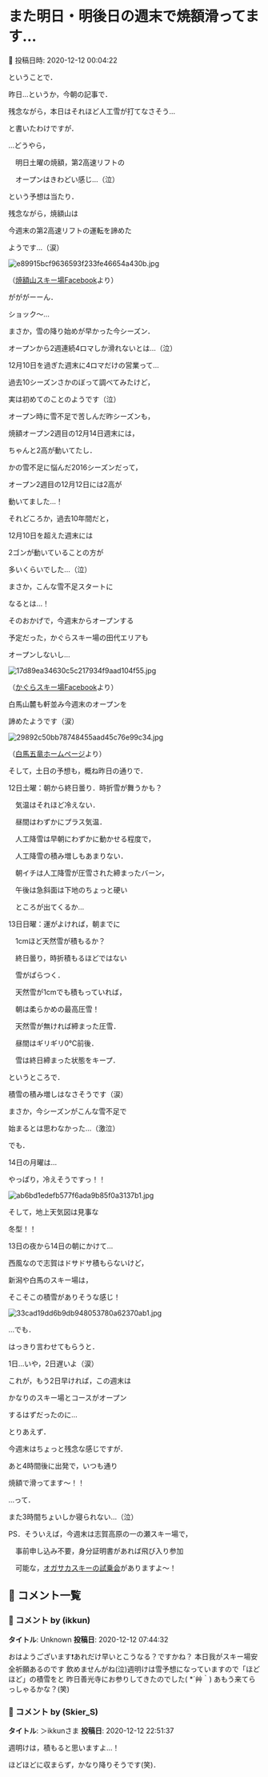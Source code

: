 # また明日・明後日の週末で焼額滑ってます…

📅 投稿日時: 2020-12-12 00:04:22

ということで．


昨日…というか，今朝の記事で．


残念ながら，本日はそれほど人工雪が打てなさそう…


と書いたわけですが．





…どうやら，


　明日土曜の焼額，第2高速リフトの


　オープンはきわどい感じ…（泣）


という予想は当たり．





残念ながら，焼額山は


今週末の第2高速リフトの運転を諦めた


ようです…（涙）







![e89915bcf9636593f233fe46654a430b.jpg](images/e89915bcf9636593f233fe46654a430b.jpg)




（[焼額山スキー場Facebook](https://ja-jp.facebook.com/yakebitaiyama/posts/3491662724262382?__tn__=-R)より）





がががーーん．


ショック～…


まさか，雪の降り始めが早かった今シーズン．


オープンから2週連続4ロマしか滑れないとは…（泣）





12月10日を過ぎた週末に4ロマだけの営業って…


過去10シーズンさかのぼって調べてみたけど，


実は初めてのことのようです（泣）





オープン時に雪不足で苦しんだ昨シーズンも，


焼額オープン2週目の12月14日週末には，


ちゃんと2高が動いてたし．


かの雪不足に悩んだ2016シーズンだって，


オープン2週目の12月12日には2高が


動いてました…！





それどころか，過去10年間だと，


12月10日を超えた週末には


2ゴンが動いていることの方が


多いくらいでした…（泣）


まさか，こんな雪不足スタートに


なるとは…！





そのおかげで，今週末からオープンする


予定だった，かぐらスキー場の田代エリアも


オープンしないし…




![17d89ea34630c5c217934f9aad104f55.jpg](images/17d89ea34630c5c217934f9aad104f55.jpg)




（[かぐらスキー場Facebook](https://www.facebook.com/snowkagura/posts/3350830515044245?__tn__=-R)より）





白馬山麓も軒並み今週末のオープンを


諦めたようです（涙）




![29892c50bb78748455aad45c76e99c34.jpg](images/29892c50bb78748455aad45c76e99c34.jpg)




（[白馬五竜ホームページ](https://www.hakubaescal.com/winter/information/2020/12/11/20-21%e3%82%b7%e3%83%bc%e3%82%ba%e3%83%b3%e3%81%ae%e3%82%b9%e3%82%ad%e3%83%bc%e5%a0%b4%e3%82%aa%e3%83%bc%e3%83%97%e3%83%b3%e3%81%ab%e3%81%a4%e3%81%8d%e3%81%be%e3%81%97%e3%81%a6/)より）





そして，土日の予想も，概ね昨日の通りで．





12日土曜：朝から終日曇り．時折雪が舞うかも？


　気温はそれほど冷えない．


　昼間はわずかにプラス気温．


　人工降雪は早朝にわずかに動かせる程度で，


　人工降雪の積み増しもあまりない．


　朝イチは人工降雪が圧雪された締まったバーン，


　午後は急斜面は下地のちょっと硬い


　ところが出てくるか…





13日日曜：運がよければ，朝までに


　1cmほど天然雪が積もるか？


　終日曇り，時折積もるほどではない


　雪がぱらつく．


　天然雪が1cmでも積もっていれば，


　朝は柔らかめの最高圧雪！


　天然雪が無ければ締まった圧雪．


　昼間はギリギリ0℃前後．


　雪は終日締まった状態をキープ．





というところで．


積雪の積み増しはなさそうです（涙）





まさか，今シーズンがこんな雪不足で


始まるとは思わなかった…（激泣）





でも．


14日の月曜は…


やっぱり，冷えそうですっ！！




![ab6bd1edefb577f6ada9b85f0a3137b1.jpg](images/ab6bd1edefb577f6ada9b85f0a3137b1.jpg)




そして，地上天気図は見事な


冬型！！


13日の夜から14日の朝にかけて…


西風なので志賀はドサドサ積もらないけど，


新潟や白馬のスキー場は，


そこそこの積雪がありそうな感じ！




![33cad19dd6b9db948053780a62370ab1.jpg](images/33cad19dd6b9db948053780a62370ab1.jpg)







…でも．


はっきり言わせてもらうと．


1日…いや，2日遅いよ（涙）


これが，もう2日早ければ，この週末は


かなりのスキー場とコースがオープン


するはずだったのに…





とりあえず．


今週末はちょっと残念な感じですが．


あと4時間後に出発で，いつも通り


焼額で滑ってます～！！





…って．


また3時間ちょいしか寝られない…（泣）





PS．そういえば，今週末は志賀高原の一の瀬スキー場で，


　事前申し込み不要，身分証明書があれば飛び入り参加


　可能な，[オガサカスキーの試乗会](http://shigakogen.co.jp/wp-content/uploads/2020/12/%E3%82%B7%E3%83%BC%E3%82%BA%E3%83%B3%E3%82%A4%E3%83%B3%E8%A9%A6%E4%B9%97%E4%BC%9A.pdf)がありますよ～！

## 💬 コメント一覧

### 💬 コメント by (ikkun)
**タイトル**: Unknown
**投稿日**: 2020-12-12 07:44:32

おはようございます❗あれだけ早いとこうなる？ですかね？ 本日我がスキー場安全祈願あるのです  飲めませんがね(泣)週明けは雪予想になっていますので「ほどほど」の積雪をと 昨日善光寺にお参りしてきたのでした( *´艸｀) あもう来てらっしゃるかな？(笑)

### 💬 コメント by (Skier_S)
**タイトル**: ＞ikkunさま
**投稿日**: 2020-12-12 22:51:37

週明けは，積もると思いますよ…！

ほどほどに収まらず，かなり降りそうです(笑)．

